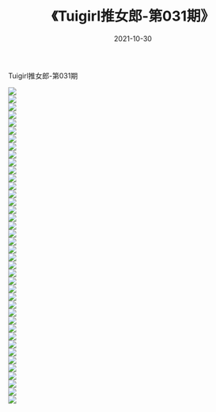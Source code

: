 ﻿---
layout: post
title:  《Tuigirl推女郎-第031期》
date:   2021-10-30
img: http://imgx.orgx.ga/漏D/网络美图/2021/Tuigirl推女郎-第031期/000.jpg
categories: [美女, 清纯, 唯美]
---

Tuigirl推女郎-第031期

  ![](http://imgx.orgx.ga/漏D/网络美图/2021/Tuigirl推女郎-第031期/001.jpg) <br> ![](http://imgx.orgx.ga/漏D/网络美图/2021/Tuigirl推女郎-第031期/002.jpg) <br> ![](http://imgx.orgx.ga/漏D/网络美图/2021/Tuigirl推女郎-第031期/003.jpg) <br> ![](http://imgx.orgx.ga/漏D/网络美图/2021/Tuigirl推女郎-第031期/004.jpg) <br> ![](http://imgx.orgx.ga/漏D/网络美图/2021/Tuigirl推女郎-第031期/005.jpg) <br> ![](http://imgx.orgx.ga/漏D/网络美图/2021/Tuigirl推女郎-第031期/006.jpg) <br> ![](http://imgx.orgx.ga/漏D/网络美图/2021/Tuigirl推女郎-第031期/007.jpg) <br> ![](http://imgx.orgx.ga/漏D/网络美图/2021/Tuigirl推女郎-第031期/008.jpg) <br> ![](http://imgx.orgx.ga/漏D/网络美图/2021/Tuigirl推女郎-第031期/009.jpg) <br> ![](http://imgx.orgx.ga/漏D/网络美图/2021/Tuigirl推女郎-第031期/010.jpg) <br> ![](http://imgx.orgx.ga/漏D/网络美图/2021/Tuigirl推女郎-第031期/011.jpg) <br> ![](http://imgx.orgx.ga/漏D/网络美图/2021/Tuigirl推女郎-第031期/012.jpg) <br> ![](http://imgx.orgx.ga/漏D/网络美图/2021/Tuigirl推女郎-第031期/013.jpg) <br> ![](http://imgx.orgx.ga/漏D/网络美图/2021/Tuigirl推女郎-第031期/014.jpg) <br> ![](http://imgx.orgx.ga/漏D/网络美图/2021/Tuigirl推女郎-第031期/015.jpg) <br> ![](http://imgx.orgx.ga/漏D/网络美图/2021/Tuigirl推女郎-第031期/016.jpg) <br> ![](http://imgx.orgx.ga/漏D/网络美图/2021/Tuigirl推女郎-第031期/017.jpg) <br> ![](http://imgx.orgx.ga/漏D/网络美图/2021/Tuigirl推女郎-第031期/018.jpg) <br> ![](http://imgx.orgx.ga/漏D/网络美图/2021/Tuigirl推女郎-第031期/019.jpg) <br> ![](http://imgx.orgx.ga/漏D/网络美图/2021/Tuigirl推女郎-第031期/020.jpg) <br> ![](http://imgx.orgx.ga/漏D/网络美图/2021/Tuigirl推女郎-第031期/021.jpg) <br> ![](http://imgx.orgx.ga/漏D/网络美图/2021/Tuigirl推女郎-第031期/022.jpg) <br> ![](http://imgx.orgx.ga/漏D/网络美图/2021/Tuigirl推女郎-第031期/023.jpg) <br> ![](http://imgx.orgx.ga/漏D/网络美图/2021/Tuigirl推女郎-第031期/024.jpg) <br> ![](http://imgx.orgx.ga/漏D/网络美图/2021/Tuigirl推女郎-第031期/025.jpg) <br> ![](http://imgx.orgx.ga/漏D/网络美图/2021/Tuigirl推女郎-第031期/026.jpg) <br> ![](http://imgx.orgx.ga/漏D/网络美图/2021/Tuigirl推女郎-第031期/027.jpg) <br> ![](http://imgx.orgx.ga/漏D/网络美图/2021/Tuigirl推女郎-第031期/028.jpg) <br> ![](http://imgx.orgx.ga/漏D/网络美图/2021/Tuigirl推女郎-第031期/029.jpg) <br> ![](http://imgx.orgx.ga/漏D/网络美图/2021/Tuigirl推女郎-第031期/030.jpg) <br> ![](http://imgx.orgx.ga/漏D/网络美图/2021/Tuigirl推女郎-第031期/031.jpg) <br> ![](http://imgx.orgx.ga/漏D/网络美图/2021/Tuigirl推女郎-第031期/032.jpg) <br> ![](http://imgx.orgx.ga/漏D/网络美图/2021/Tuigirl推女郎-第031期/033.jpg) <br> ![](http://imgx.orgx.ga/漏D/网络美图/2021/Tuigirl推女郎-第031期/034.jpg) <br> ![](http://imgx.orgx.ga/漏D/网络美图/2021/Tuigirl推女郎-第031期/035.jpg) <br> ![](http://imgx.orgx.ga/漏D/网络美图/2021/Tuigirl推女郎-第031期/036.jpg) <br> ![](http://imgx.orgx.ga/漏D/网络美图/2021/Tuigirl推女郎-第031期/037.jpg) <br> ![](http://imgx.orgx.ga/漏D/网络美图/2021/Tuigirl推女郎-第031期/038.jpg) <br> ![](http://imgx.orgx.ga/漏D/网络美图/2021/Tuigirl推女郎-第031期/039.jpg) <br> ![](http://imgx.orgx.ga/漏D/网络美图/2021/Tuigirl推女郎-第031期/040.jpg) <br>